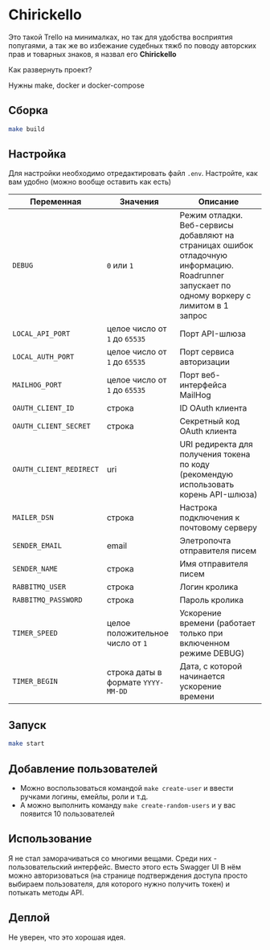 # Chirickello

Это такой Trello на минималках, но так для удобства восприятия попугаями, а так же во избежание судебных тяжб 
по поводу авторских прав и товарных знаков, я назвал его **Chirickello** 

Как развернуть проект?

Нужны make, docker и docker-compose

## Сборка

```bash
make build
```

## Настройка

Для настройки необходимо отредактировать файл `.env`. Настройте, как вам удобно (можно вообще оставить как есть)

| Переменная              | Значения                           | Описание                                                                                                                                    |
|-------------------------|------------------------------------|---------------------------------------------------------------------------------------------------------------------------------------------|
| `DEBUG`                 | `0` или `1`                        | Режим отладки. Веб-сервисы добавляют на страницах ошибок отладочную информацию. Roadrunner запускает по одному воркеру с лимитом в 1 запрос |
| `LOCAL_API_PORT`        | целое число от `1` до `65535`      | Порт API-шлюза                                                                                                                              |
| `LOCAL_AUTH_PORT`       | целое число от `1` до `65535`      | Порт сервиса авторизации                                                                                                                    |
| `MAILHOG_PORT`          | целое число от `1` до `65535`      | Порт веб-интерфейса MailHog                                                                                                                 |
| `OAUTH_CLIENT_ID`       | строка                             | ID OAuth клиента                                                                                                                            |
| `OAUTH_CLIENT_SECRET`   | строка                             | Секретный код OAuth клиента                                                                                                                 |
| `OAUTH_CLIENT_REDIRECT` | uri                                | URI редиректа для получения токена по коду (рекомендую использовать корень API-шлюза)                                                       |
| `MAILER_DSN`            | строка                             | Настрока подключения к почтовому серверу                                                                                                    |
| `SENDER_EMAIL`          | email                              | Элетропочта отправителя писем                                                                                                               |
| `SENDER_NAME`           | строка                             | Имя отправителя писем                                                                                                                       |
| `RABBITMQ_USER`         | строка                             | Логин кролика                                                                                                                               |
| `RABBITMQ_PASSWORD`     | строка                             | Пароль кролика                                                                                                                              |
| `TIMER_SPEED`           | целое положительное число от `1`   | Ускорение времени (работает только при включенном режиме DEBUG)                                                                             |
| `TIMER_BEGIN`           | строка даты в формате `YYYY-MM-DD` | Дата, с которой начинается ускорение времени                                                                                                |

## Запуск

```bash
make start
```

## Добавление пользователей

- Можно воспользоваться командой `make create-user` и ввести ручками логины, емейлы, роли и т.д.
- А можно выполнить команду `make create-random-users` и у вас появится 10 пользователей

## Использование

Я не стал заморачиваться со многими вещами. Среди них - пользовательский интерфейс. Вместо этого есть Swagger UI 
В нём можно авторизоваться (на странице подтверждения доступа просто выбираем пользователя, 
для которого нужно получить токен) и потыкать методы API.

## Деплой

Не уверен, что это хорошая идея.
